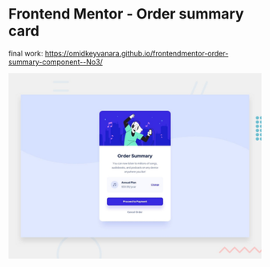 # Frontend Mentor - Order summary card

final work:
https://omidkeyvanara.github.io/frontendmentor-order-summary-component--No3/

![Design preview for the Order summary card coding challenge](./design/desktop-preview.jpg)

